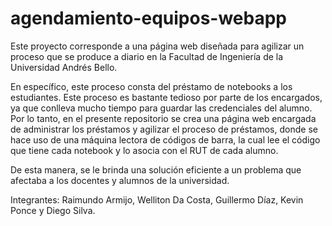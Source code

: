 # agendamiento-equipos-webapp

Este proyecto corresponde a una página web diseñada para agilizar un proceso que se produce a diario en la Facultad de Ingeniería de la Universidad Andrés Bello. 

En específico, este proceso consta del préstamo de notebooks a los estudiantes. Este proceso es bastante tedioso por parte de los encargados, ya que conlleva mucho tiempo para guardar las credenciales del alumno. Por lo tanto, en el presente repositorio se crea una página web encargada de administrar los préstamos y agilizar el proceso de préstamos, donde se hace uso de una máquina lectora de códigos de barra, la cual lee el código que tiene cada notebook y lo asocia con el RUT de cada alumno.

De esta manera, se le brinda una solución eficiente a un problema que afectaba a los docentes y alumnos de la universidad.


Integrantes: Raimundo Armijo, Welliton Da Costa, Guillermo Díaz, Kevin Ponce y Diego Silva.

